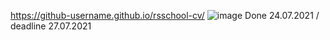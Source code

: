 https://github-username.github.io/rsschool-cv/
![image](https://user-images.githubusercontent.com/64409652/127476499-9611a163-44c2-49d0-88a3-21e05af8caca.png)
Done 24.07.2021 / deadline 27.07.2021
